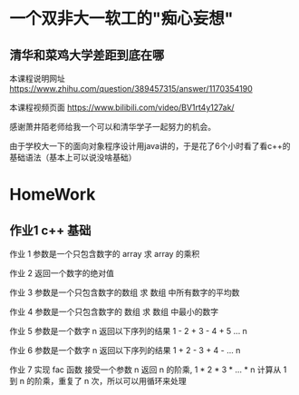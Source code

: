 # 一个双非大一软工的"痴心妄想"

## 清华和菜鸡大学差距到底在哪

本课程说明网址
https://www.zhihu.com/question/389457315/answer/1170354190

本课程视频页面
https://www.bilibili.com/video/BV1rt4y127ak/

感谢萧井陌老师给我一个可以和清华学子一起努力的机会。

由于学校大一下的面向对象程序设计用java讲的，于是花了6个小时看了看c++的基础语法（基本上可以说没啥基础）

# HomeWork

## 作业1 c++ 基础

作业 1
参数是一个只包含数字的 array
求 array 的乘积

作业 2
返回一个数字的绝对值

作业 3
参数是一个只包含数字的数组
求 数组 中所有数字的平均数

作业 4
参数是一个只包含数字的 数组
求 数组 中最小的数字

作业 5
参数是一个数字 n
返回以下序列的结果
1 - 2 + 3 - 4 + 5 ... n

作业 6
参数是一个数字 n
返回以下序列的结果
1 + 2 - 3 + 4 - ... n

作业 7
实现 fac 函数
接受一个参数 n
返回 n 的阶乘, 1 * 2 * 3 * ... * n
计算从 1 到 n 的阶乘，重复了 n 次，所以可以用循环来处理